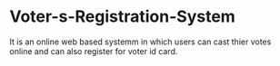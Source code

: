 # Voter-s-Registration-System
It is an online web based systemm in which users can cast thier votes online and can also register for voter id card.
